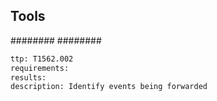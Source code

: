 
## Tools
########
########

```meta
ttp: T1562.002
requirements: 
results: 
description: Identify events being forwarded
```